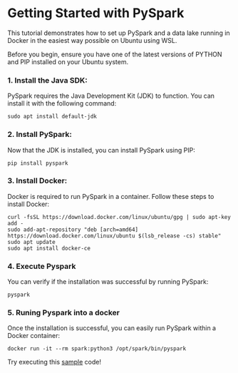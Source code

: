 # Getting Started with PySpark

This tutorial demonstrates how to set up PySpark and a data lake running in Docker in the easiest way possible on Ubuntu using WSL.

Before you begin, ensure you have one of the latest versions of PYTHON and PIP installed on your Ubuntu system.


### 1. Install the Java SDK:

PySpark requires the Java Development Kit (JDK) to function. You can install it with the following command:

```
sudo apt install default-jdk
```

### 2. Install PySpark:

Now that the JDK is installed, you can install PySpark using PIP:

```
pip install pyspark
```

### 3. Install Docker:
Docker is required to run PySpark in a container. Follow these steps to install Docker:

```
curl -fsSL https://download.docker.com/linux/ubuntu/gpg | sudo apt-key add -
sudo add-apt-repository "deb [arch=amd64] https://download.docker.com/linux/ubuntu $(lsb_release -cs) stable"
sudo apt update
sudo apt install docker-ce
```
### 4. Execute Pyspark 

You can verify if the installation was successful by running PySpark:

```
pyspark
```

### 5. Runing Pyspark into a docker
Once the installation is successful, you can easily run PySpark within a Docker container:

```
docker run -it --rm spark:python3 /opt/spark/bin/pyspark
```

Try executing this [sample](./index.py) code!